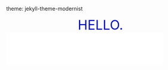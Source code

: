 theme: jekyll-theme-modernist
<div style="text-align:center;">
    <span style="color: #000caf; font-size: 35px;">HELLO.</span>
</div>
<iframe frameborder="no" border="0" marginwidth="0" marginheight="0" width=420 height=86 src="//music.163.com/outchain/player?type=2&id=4877189&auto=0&height=66"></iframe>
